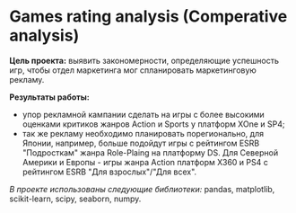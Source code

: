 ﻿# Games rating analysis (Comperative analysis)


**Цель проекта:** выявить закономерности, определяющие успешность игр, чтобы отдел маркетинга мог спланировать маркетинговую рекламу.

**Результаты работы:**

- упор рекламной кампании сделать на игры с более высокими оценками критиков жанров Action и Sports у платформ XOne и SP4;
- так же рекламу необходимо планировать порегионально, для Японии, например, больше подойдут игры с рейтингом ESRB "Подросткам" жанра Role-Plaing на платформу DS. Для Северной Америки и Европы  - игры жанра Action платформ X360 и PS4 с рейтингом ESRB "Для взрослых"/"Для всех".

*В проекте использованы следующие библиотеки:* pandas, matplotlib, scikit-learn, scipy, seaborn, numpy.
